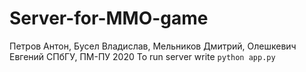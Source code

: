 # Server-for-MMO-game
Петров Антон, Бусел Владислав, Мельников Дмитрий, Олешкевич Евгений
СПбГУ, ПМ-ПУ 2020
To run server write ```python app.py```
